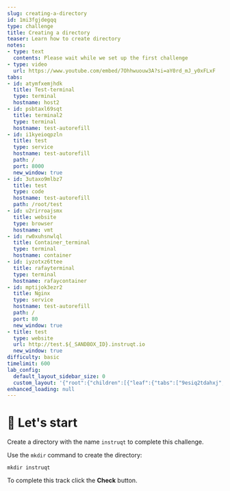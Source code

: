 ```yaml
---
slug: creating-a-directory
id: 1mi3fgjdegqq
type: challenge
title: Creating a directory
teaser: Learn how to create directory
notes:
- type: text
  contents: Please wait while we set up the first challenge
- type: video
  url: https://www.youtube.com/embed/7Ohhwuouw3A?si=aY0rd_mJ_y0xFLxF
tabs:
- id: atymfxemjhdk
  title: Test-terminal
  type: terminal
  hostname: host2
- id: psbtaxl69sqt
  title: terminal2
  type: terminal
  hostname: test-autorefill
- id: i1kyeioqpzln
  title: test
  type: service
  hostname: test-autorefill
  path: /
  port: 8000
  new_window: true
- id: 3utaxo9mlbz7
  title: test
  type: code
  hostname: test-autorefill
  path: /root/test
- id: u2rirroajsmx
  title: website
  type: browser
  hostname: vmt
- id: rw0xuhsnwlql
  title: Container_terminal
  type: terminal
  hostname: container
- id: iyzotxz6ttee
  title: rafayterminal
  type: terminal
  hostname: rafaycontainer
- id: mptijok3ezr2
  title: Nginx
  type: service
  hostname: test-autorefill
  path: /
  port: 80
  new_window: true
- title: test
  type: website
  url: http://test.${_SANDBOX_ID}.instruqt.io
  new_window: true
difficulty: basic
timelimit: 600
lab_config:
  default_layout_sidebar_size: 0
  custom_layout: '{"root":{"children":[{"leaf":{"tabs":["9esiq2tdahxj","2zxfnlr8dctn","atymfxemjhdk","psbtaxl69sqt"],"activeTabId":"9esiq2tdahxj","size":25}},{"leaf":{"tabs":["assignment"],"activeTabId":"assignment","size":72}}],"orientation":"Horizontal"}}'
enhanced_loading: null
---
```


🤖 Let's start
==============

Create a directory with the name `instruqt` to complete this challenge.

Use the `mkdir` command to create the directory:

```
mkdir instruqt
```

To complete this track click the **Check** button.

